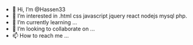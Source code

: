 - 👋 Hi, I’m @Hassen33
- 👀 I’m interested in .html css javascript jquery react nodejs mysql php.
- 🌱 I’m currently learning ...
- 💞️ I’m looking to collaborate on ...
- 📫 How to reach me ...

<!---
Hassen33/Hassen33 is a ✨ special ✨ repository because its `README.md` (this file) appears on your GitHub profile.
You can click the Preview link to take a look at your changes.
--->
